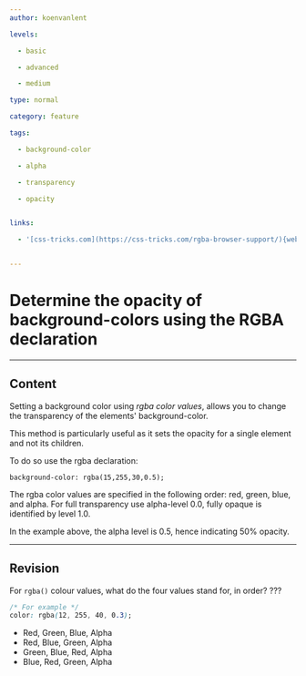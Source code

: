 ```yaml
---
author: koenvanlent

levels:

  - basic

  - advanced

  - medium

type: normal

category: feature

tags:

  - background-color

  - alpha

  - transparency

  - opacity


links:

  - '[css-tricks.com](https://css-tricks.com/rgba-browser-support/){website}'


---
```


# Determine the opacity of background-colors using the RGBA declaration

---

## Content

Setting a background color using _rgba color values_, allows you to change the transparency of the elements' background-color.

This method is particularly useful as it sets the opacity for a single element and not its children.

To do so use the rgba declaration:

```
background-color: rgba(15,255,30,0.5);
```

The rgba color values are specified in the following order: red, green, blue, and alpha. For full transparency use alpha-level 0.0, fully opaque is identified by level 1.0.

In the example above, the alpha level is 0.5, hence indicating 50% opacity.

---

## Revision

For `rgba()` colour values, what do the four values stand for, in order? ???

```css
/* For example */
color: rgba(12, 255, 40, 0.3);
```

- Red, Green, Blue, Alpha
- Red, Blue, Green, Alpha
- Green, Blue, Red, Alpha
- Blue, Red, Green, Alpha
